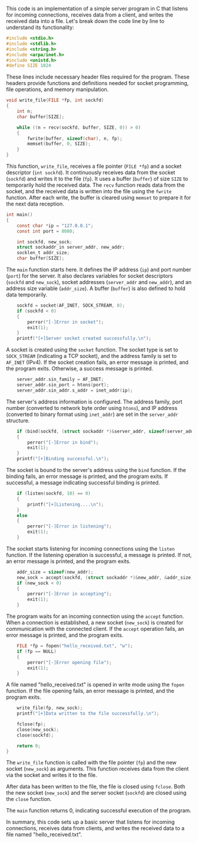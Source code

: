 This code is an implementation of a simple server program in C that listens for incoming connections, receives data from a client, and writes the received data into a file. Let's break down the code line by line to understand its functionality:

```c
#include <stdio.h>
#include <stdlib.h>
#include <string.h>
#include <arpa/inet.h>
#include <unistd.h>
#define SIZE 1024
```
These lines include necessary header files required for the program. These headers provide functions and definitions needed for socket programming, file operations, and memory manipulation.

```c
void write_file(FILE *fp, int sockfd)
{
    int n;
    char buffer[SIZE];

    while ((n = recv(sockfd, buffer, SIZE, 0)) > 0)
    {
        fwrite(buffer, sizeof(char), n, fp);
        memset(buffer, 0, SIZE);
    }
}
```
This function, `write_file`, receives a file pointer (`FILE *fp`) and a socket descriptor (`int sockfd`). It continuously receives data from the socket (`sockfd`) and writes it to the file (`fp`). It uses a buffer (`buffer`) of size `SIZE` to temporarily hold the received data. The `recv` function reads data from the socket, and the received data is written into the file using the `fwrite` function. After each write, the buffer is cleared using `memset` to prepare it for the next data reception.

```c
int main()
{
    const char *ip = "127.0.0.1";
    const int port = 8080;

    int sockfd, new_sock;
    struct sockaddr_in server_addr, new_addr;
    socklen_t addr_size;
    char buffer[SIZE];
```
The `main` function starts here. It defines the IP address (`ip`) and port number (`port`) for the server. It also declares variables for socket descriptors (`sockfd` and `new_sock`), socket addresses (`server_addr` and `new_addr`), and an address size variable (`addr_size`). A buffer (`buffer`) is also defined to hold data temporarily.

```c
    sockfd = socket(AF_INET, SOCK_STREAM, 0);
    if (sockfd < 0)
    {
        perror("[-]Error in socket");
        exit(1);
    }
    printf("[+]Server socket created successfully.\n");
```
A socket is created using the `socket` function. The socket type is set to `SOCK_STREAM` (indicating a TCP socket), and the address family is set to `AF_INET` (IPv4). If the socket creation fails, an error message is printed, and the program exits. Otherwise, a success message is printed.

```c
    server_addr.sin_family = AF_INET;
    server_addr.sin_port = htons(port);
    server_addr.sin_addr.s_addr = inet_addr(ip);
```
The server's address information is configured. The address family, port number (converted to network byte order using `htons`), and IP address (converted to binary format using `inet_addr`) are set in the `server_addr` structure.

```c
    if (bind(sockfd, (struct sockaddr *)&server_addr, sizeof(server_addr)) < 0)
    {
        perror("[-]Error in bind");
        exit(1);
    }
    printf("[+]Binding successful.\n");
```
The socket is bound to the server's address using the `bind` function. If the binding fails, an error message is printed, and the program exits. If successful, a message indicating successful binding is printed.

```c
    if (listen(sockfd, 10) == 0)
    {
        printf("[+]Listening....\n");
    }
    else
    {
        perror("[-]Error in listening");
        exit(1);
    }
```
The socket starts listening for incoming connections using the `listen` function. If the listening operation is successful, a message is printed. If not, an error message is printed, and the program exits.

```c
    addr_size = sizeof(new_addr);
    new_sock = accept(sockfd, (struct sockaddr *)&new_addr, &addr_size);
    if (new_sock < 0)
    {
        perror("[-]Error in accepting");
        exit(1);
    }
```
The program waits for an incoming connection using the `accept` function. When a connection is established, a new socket (`new_sock`) is created for communication with the connected client. If the `accept` operation fails, an error message is printed, and the program exits.

```c
    FILE *fp = fopen("hello_received.txt", "w");
    if (fp == NULL)
    {
        perror("[-]Error opening file");
        exit(1);
    }
```
A file named "hello_received.txt" is opened in write mode using the `fopen` function. If the file opening fails, an error message is printed, and the program exits.

```c
    write_file(fp, new_sock);
    printf("[+]Data written to the file successfully.\n");

    fclose(fp);
    close(new_sock);
    close(sockfd);

    return 0;
}
```
The `write_file` function is called with the file pointer (`fp`) and the new socket (`new_sock`) as arguments. This function receives data from the client via the socket and writes it to the file.

After data has been written to the file, the file is closed using `fclose`. Both the new socket (`new_sock`) and the server socket (`sockfd`) are closed using the `close` function.

The `main` function returns 0, indicating successful execution of the program.

In summary, this code sets up a basic server that listens for incoming connections, receives data from clients, and writes the received data to a file named "hello_received.txt".